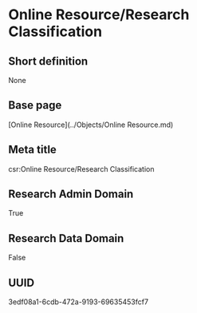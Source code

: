 # Online Resource/Research Classification
## Short definition
None
## Base page
[Online Resource](../Objects/Online Resource.md)
## Meta title
csr:Online Resource/Research Classification
## Research Admin Domain
True
## Research Data Domain
False
## UUID
3edf08a1-6cdb-472a-9193-69635453fcf7
